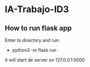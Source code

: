 # IA-Trabajo-ID3

## How to run flask app
Enter to directory and run:
 * python3 -m flask run
 
It will start de server on 127.0.0.1:5000
